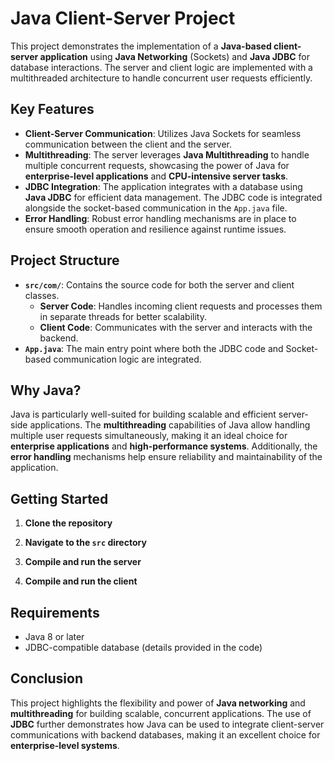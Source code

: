 # Java Client-Server Project

This project demonstrates the implementation of a **Java-based client-server application** using **Java Networking** (Sockets) and **Java JDBC** for database interactions. The server and client logic are implemented with a multithreaded architecture to handle concurrent user requests efficiently. 

## Key Features

- **Client-Server Communication**: Utilizes Java Sockets for seamless communication between the client and the server.
- **Multithreading**: The server leverages **Java Multithreading** to handle multiple concurrent requests, showcasing the power of Java for **enterprise-level applications** and **CPU-intensive server tasks**.
- **JDBC Integration**: The application integrates with a database using **Java JDBC** for efficient data management. The JDBC code is integrated alongside the socket-based communication in the `App.java` file.
- **Error Handling**: Robust error handling mechanisms are in place to ensure smooth operation and resilience against runtime issues.

## Project Structure

- **`src/com/`**: Contains the source code for both the server and client classes.
  - **Server Code**: Handles incoming client requests and processes them in separate threads for better scalability.
  - **Client Code**: Communicates with the server and interacts with the backend.
- **`App.java`**: The main entry point where both the JDBC code and Socket-based communication logic are integrated.

## Why Java?

Java is particularly well-suited for building scalable and efficient server-side applications. The **multithreading** capabilities of Java allow handling multiple user requests simultaneously, making it an ideal choice for **enterprise applications** and **high-performance systems**. Additionally, the **error handling** mechanisms help ensure reliability and maintainability of the application.

## Getting Started

1. **Clone the repository**

2. **Navigate to the `src` directory**

3. **Compile and run the server**

4. **Compile and run the client**

## Requirements

- Java 8 or later
- JDBC-compatible database (details provided in the code)

## Conclusion

This project highlights the flexibility and power of **Java networking** and **multithreading** for building scalable, concurrent applications. The use of **JDBC** further demonstrates how Java can be used to integrate client-server communications with backend databases, making it an excellent choice for **enterprise-level systems**.

